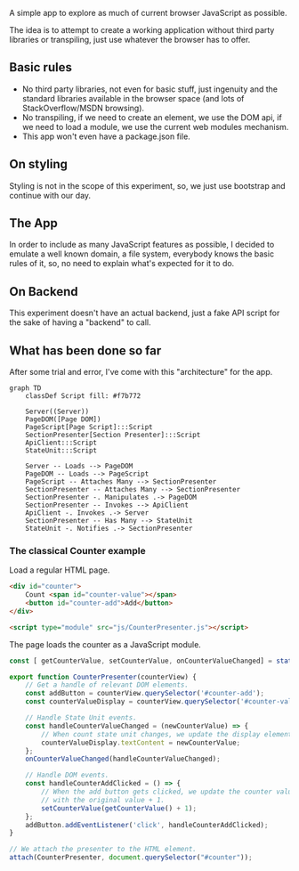 A simple app to explore as much of current browser JavaScript as possible.

The idea is to attempt to create a working application without third party libraries or transpiling, just use whatever the browser has to offer.

## Basic rules

* No third party libraries, not even for basic stuff, just ingenuity and the standard libraries available in the browser space (and lots of StackOverflow/MSDN browsing).
* No transpiling, if we need to create an element, we use the DOM api, if we need to load a module, we use the current web modules mechanism.
* This app won't even have a package.json file.

## On styling

Styling is not in the scope of this experiment, so, we just use bootstrap and continue with our day.

## The App

In order to include as many JavaScript features as possible, I decided to emulate a well known domain, a file system, everybody knows the basic rules of it, so, no need to explain what's expected for it to do.

## On Backend

This experiment doesn't have an actual backend, just a fake API script for the sake of having a "backend" to call.

## What has been done so far

After some trial and error, I've come with this "architecture" for the app.

```mermaid
graph TD
    classDef Script fill: #f7b772

    Server((Server))
    PageDOM([Page DOM])
    PageScript[Page Script]:::Script
    SectionPresenter[Section Presenter]:::Script
    ApiClient:::Script
    StateUnit:::Script

    Server -- Loads --> PageDOM
    PageDOM -- Loads --> PageScript
    PageScript -- Attaches Many --> SectionPresenter
    SectionPresenter -- Attaches Many --> SectionPresenter
    SectionPresenter -. Manipulates .-> PageDOM
    SectionPresenter -- Invokes --> ApiClient
    ApiClient -. Invokes .-> Server
    SectionPresenter -- Has Many --> StateUnit
    StateUnit -. Notifies .-> SectionPresenter
```

### The classical Counter example

Load a regular HTML page.

```html
<div id="counter">
    Count <span id="counter-value"></span>
    <button id="counter-add">Add</button>
</div>

<script type="module" src="js/CounterPresenter.js"></script>
```

The page loads the counter as a JavaScript module.

```javascript
const [ getCounterValue, setCounterValue, onCounterValueChanged] = stateUnit(0);

export function CounterPresenter(counterView) {
    // Get a handle of relevant DOM elements.
    const addButton = counterView.querySelector('#counter-add');
    const counterValueDisplay = counterView.querySelector('#counter-value');

    // Handle State Unit events.
    const handleCounterValueChanged = (newCounterValue) => {
        // When count state unit changes, we update the display element.
        counterValueDisplay.textContent = newCounterValue;
    };
    onCounterValueChanged(handleCounterValueChanged);

    // Handle DOM events.
    const handleCounterAddClicked = () => {
        // When the add button gets clicked, we update the counter value
        // with the original value + 1.
        setCounterValue(getCounterValue() + 1);
    };
    addButton.addEventListener('click', handleCounterAddClicked);
}

// We attach the presenter to the HTML element.
attach(CounterPresenter, document.querySelector("#counter"));
```